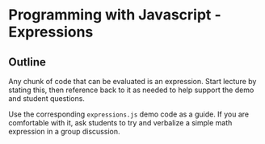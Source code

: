 # Programming with Javascript - Expressions

## Outline
Any chunk of code that can be evaluated is an expression.  Start lecture by stating this, then reference back to it as needed to help support the demo and student questions.

Use the corresponding `expressions.js` demo code as a guide.  If you are comfortable with it, ask students to try and verbalize a simple math expression in a group discussion.